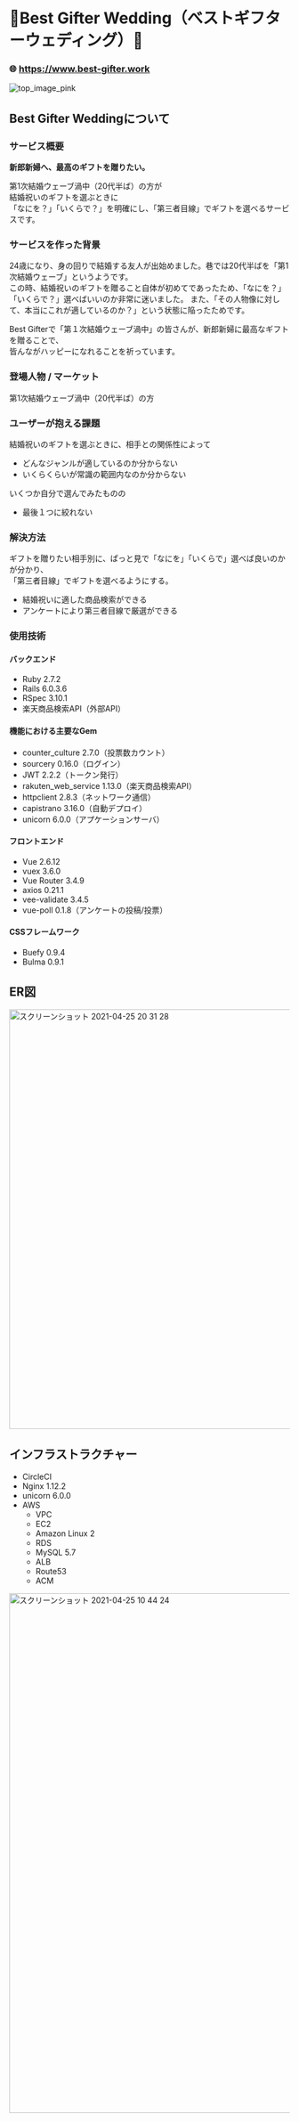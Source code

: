 # 💐Best Gifter Wedding（べストギフターウェディング）💐
  
### 🌐 https://www.best-gifter.work  
  
![top_image_pink](https://user-images.githubusercontent.com/67740798/116098645-3366dc00-a6e6-11eb-82c8-eb232d002091.JPG)

## Best Gifter Weddingについて

### サービス概要

**新郎新婦へ、最高のギフトを贈りたい。**  

第1次結婚ウェーブ渦中（20代半ば）の方が  
結婚祝いのギフトを選ぶときに  
「なにを？」「いくらで？」を明確にし、「第三者目線」でギフトを選べるサービスです。

### サービスを作った背景
24歳になり、身の回りで結婚する友人が出始めました。巷では20代半ばを「第1次結婚ウェーブ」というようです。  
この時、結婚祝いのギフトを贈ること自体が初めてであったため、「なにを？」「いくらで？」選べばいいのか非常に迷いました。
また、「その人物像に対して、本当にこれが適しているのか？」という状態に陥ったためです。  

Best Gifterで「第１次結婚ウェーブ渦中」の皆さんが、新郎新婦に最高なギフトを贈ることで、  
皆んながハッピーになれることを祈っています。

### 登場人物 / マーケット
第1次結婚ウェーブ渦中（20代半ば）の方

### ユーザーが抱える課題
結婚祝いのギフトを選ぶときに、相手との関係性によって
- どんなジャンルが適しているのか分からない
- いくらくらいが常識の範囲内なのか分からない

いくつか自分で選んでみたものの
- 最後１つに絞れない

### 解決方法
ギフトを贈りたい相手別に、ぱっと見で「なにを」「いくらで」選べば良いのかが分かり、  
「第三者目線」でギフトを選べるようにする。

- 結婚祝いに適した商品検索ができる
- アンケートにより第三者目線で厳選ができる


### 使用技術

#### バックエンド
- Ruby 2.7.2
- Rails 6.0.3.6
- RSpec 3.10.1
- 楽天商品検索API（外部API）

#### 機能における主要なGem
- counter_culture 2.7.0（投票数カウント）
- sourcery 0.16.0（ログイン）
- JWT 2.2.2（トークン発行）
- rakuten_web_service 1.13.0（楽天商品検索API）
- httpclient 2.8.3（ネットワーク通信）
- capistrano 3.16.0（自動デプロイ）
- unicorn 6.0.0（アプケーションサーバ）


#### フロントエンド
- Vue 2.6.12
- vuex 3.6.0
- Vue Router 3.4.9
- axios 0.21.1
- vee-validate 3.4.5
- vue-poll 0.1.8（アンケートの投稿/投票）


#### CSSフレームワーク
- Buefy 0.9.4
- Bulma 0.9.1

## ER図
<img width="754" alt="スクリーンショット 2021-04-25 20 31 28" src="https://user-images.githubusercontent.com/67740798/116011553-9746c180-a660-11eb-8d87-caafefbbf9e5.png">

## インフラストラクチャー
- CircleCI
- Nginx 1.12.2
- unicorn 6.0.0
- AWS
  - VPC
  - EC2
  - Amazon Linux 2
  - RDS
  - MySQL 5.7
  - ALB
  - Route53
  - ACM

<img width="934" alt="スクリーンショット 2021-04-25 10 44 24" src="https://user-images.githubusercontent.com/67740798/116011591-dbd25d00-a660-11eb-8676-7d3140af6c81.png">
